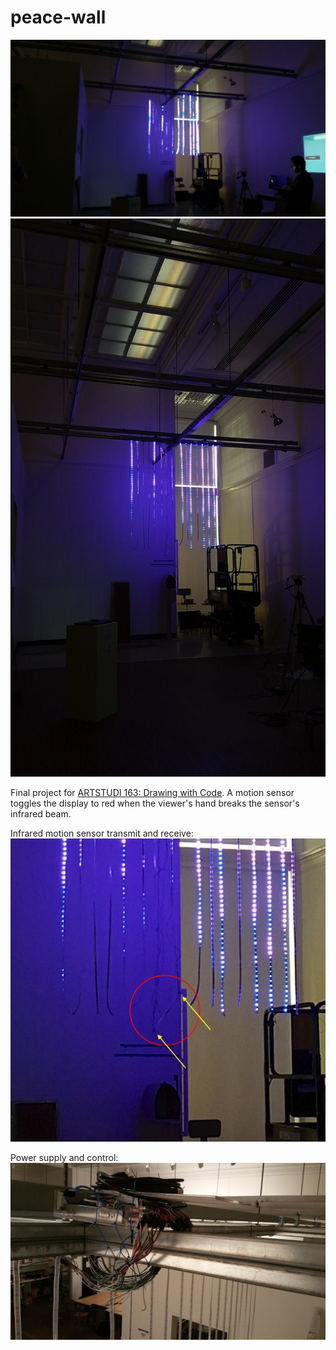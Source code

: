 # peace-wall

![peace-wall_final](https://github.com/mog96/peace-wall/blob/master/Photos/peace-wall_final-blurred.jpg)
![peace-wall_final](https://github.com/mog96/peace-wall/blob/master/Photos/peace-wall_final_low-res-vertical.jpg)

Final project for [ARTSTUDI 163: Drawing with Code](https://github.com/mog96/drawing-with-code). A motion sensor toggles the display to red when the viewer's hand breaks the sensor's infrared beam.

Infrared motion sensor transmit and receive:
![peace-wall_final-motion-sensor-diagram](https://github.com/mog96/peace-wall/blob/master/Photos/peace-wall_final-motion-sensor-diagram.jpg)

Power supply and control:
![peace-wall_wiring](https://github.com/mog96/peace-wall/blob/master/Photos/peace-wall_wiring.jpg)